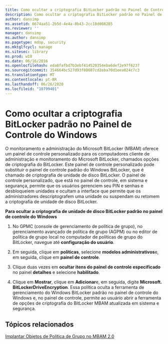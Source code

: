 ```yaml
---
title: Como ocultar a criptografia BitLocker padrão no Painel de Controle do Windows
description: Como ocultar a criptografia BitLocker padrão no Painel de Controle do Windows
author: dansimp
ms.assetid: 6674aa51-2b5d-4e4a-8b43-2cc18d008285
ms.reviewer: ''
manager: dansimp
ms.author: dansimp
ms.pagetype: mdop, security
ms.mktglfcycl: manage
ms.sitesec: library
ms.prod: w10
ms.date: 06/16/2016
ms.openlocfilehash: eda8fafbd7b3ebf414520354eba6def2e97f6237
ms.sourcegitcommit: 354664bc527d93f80687cd2eba70d1eea024c7c3
ms.translationtype: MT
ms.contentlocale: pt-BR
ms.lasthandoff: 06/26/2020
ms.locfileid: "10799401"
---
```

# Como ocultar a criptografia BitLocker padrão no Painel de Controle do Windows


O monitoramento e administração do Microsoft BitLocker (MBAM) oferece um painel de controle personalizado para os computadores cliente de administração e monitoramento do Microsoft BitLocker, chamados opções de criptografia do BitLocker. Este painel de controle personalizado pode substituir o painel de controle padrão do Windows BitLocker, que é chamado de criptografia de unidade de disco BitLocker. O painel de controle personalizado, que está no painel de controle, em sistema e segurança, permite que os usuários gerenciem seu PIN e senhas e desbloqueiem unidades e ocultam a interface que permite que os administradores descriptografem uma unidade ou suspendam ou retomem a criptografia de unidade de disco BitLocker.

**Para ocultar a criptografia de unidade de disco BitLocker padrão no painel de controle do Windows**

1.  No GPMC (console de gerenciamento de política de grupo), no gerenciamento avançado de política de grupo (AGPM) ou no editor de política de grupo local no computador de políticas de grupo do BitLocker, navegue até **configuração do usuário**.

2.  Em seguida, clique em **políticas**, selecione **modelos administrativos**e, em seguida, clique em **painel de controle**.

3.  Clique duas vezes em **ocultar itens do painel de controle especificado** no painel **detalhes** e selecione **habilitado**.

4.  Clique em **Mostrar**, clique em **Adicionar**e, em seguida, digite **Microsoft. BitLockerDriveEncryption**. Essa política oculta a ferramenta de gerenciamento do Windows BitLocker padrão no painel de controle do Windows e, no painel de controle, permite ao usuário abrir a ferramenta de opções de criptografia do BitLocker MBAM atualizada em sistema e segurança.

## Tópicos relacionados


[Implantar Objetos de Política de Grupo no MBAM 2.0](deploying-mbam-20-group-policy-objects-mbam-2.md)

 

 





